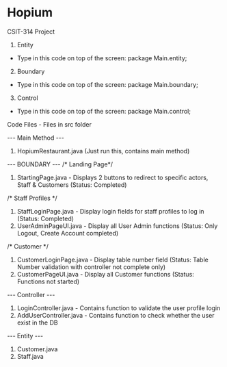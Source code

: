 # Hopium
CSIT-314 Project

1. Entity
- Type in this code on top of the screen: package Main.entity;

2. Boundary
- Type in this code on top of the screen: package Main.boundary;

3. Control
- Type in this code on top of the screen: package Main.control;



Code Files - Files in src folder

--- Main Method ---
1. HopiumRestaurant.java (Just run this, contains main method) 

--- BOUNDARY ---
/* Landing Page*/
1. StartingPage.java - Displays 2 buttons to redirect to specific actors, Staff & Customers (Status: Completed)

/* Staff Profiles */
1. StaffLoginPage.java - Display login fields for staff profiles to log in (Status: Completed)
2. UserAdminPageUI.java - Display all User Admin functions (Status: Only Logout, Create Account completed)

/* Customer */
1. CustomerLoginPage.java - Display table number field (Status: Table Number validation with controller not complete only)
2. CustomerPageUI.java - Display all Customer functions (Status: Functions not started)

--- Controller ---
1. LoginController.java - Contains function to validate the user profile login
2. AddUserController.java - Contains function to check whether the user exist in the DB

--- Entity ---
1. Customer.java
2. Staff.java
